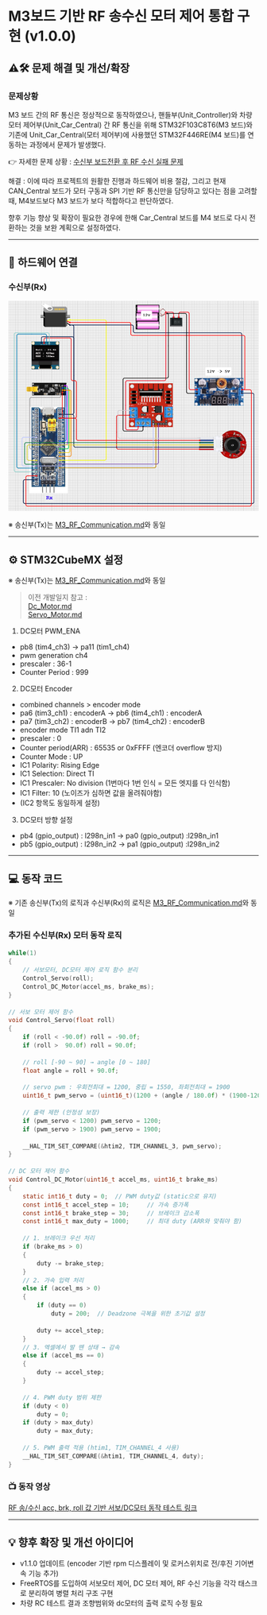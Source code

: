 # M3보드 기반 RF 송수신 모터 제어 통합 구현 (v1.0.0)

## ⚠️🛠️ 문제 해결 및 개선/확장

### 문제상황
M3 보드 간의 RF 통신은 정상적으로 동작하였으나, 핸들부(Unit_Controller)와 차량 모터 제어부(Unit_Car_Central) 간 RF 통신을 위해 STM32F103C8T6(M3 보드)와 기존에 Unit_Car_Central(모터 제어부)에 사용했던 STM32F446RE(M4 보드)를 연동하는 과정에서 문제가 발생했다.

👉 자세한 문제 상황 : [수신부 보드전환 후 RF 수신 실패 문제](../troubleshooting/M4_RF_Communication_Failure.md)

해결 : 이에 따라 프로젝트의 원활한 진행과 하드웨어 비용 절감, 그리고 현재 CAN_Central 보드가 모터 구동과 SPI 기반 RF 통신만을 담당하고 있다는 점을 고려할 때, M4보드보다 M3 보드가 보다 적합하다고 판단하였다.

향후 기능 향상 및 확장이 필요한 경우에 한해 Car_Central 보드를 M4 보드로 다시 전환하는 것을 보완 계획으로 설정하였다.

---

## 🔌 하드웨어 연결

### 수신부(Rx)
<img src="../wiring_diagram/central_v1.0.0.png" alt="central_v1.0.0 배선도" width="700"/>

※ 송신부(Tx)는 [M3_RF_Communication.md](./M3_RF_Communication.md)와 동일

---

## ⚙️ STM32CubeMX 설정
※ 송신부(Tx)는 [M3_RF_Communication.md](./M3_RF_Communication.md)와 동일

> 이전 개발일지 참고 :<br>
[Dc_Motor.md](./Dc_Motor.md)<br>
[Servo_Motor.md](./Servo_Motor.md)

1. DC모터 PWM_ENA
- pb8 (tim4_ch3) -> pa11 (tim1_ch4)
- pwm generation ch4
- prescaler : 36-1
- Counter Period : 999

2. DC모터 Encoder
- combined channels > encoder mode
- pa6 (tim3_ch1) : encoderA -> pb6 (tim4_ch1) : encoderA
- pa7 (tim3_ch2) : encoderB -> pb7 (tim4_ch2) : encoderB
- encoder mode TI1 adn TI2
- prescaler : 0
- Counter period(ARR) : 65535 or 0xFFFF (엔코더 overflow 방지)
- Counter Mode : UP
- IC1 Polarity: Rising Edge
- IC1 Selection: Direct TI
- IC1 Prescaler: No division (1번마다 1번 인식 = 모든 엣지를 다 인식함)
- IC1 Filter: 10 (노이즈가 심하면 값을 올려줘야함)
- (IC2 항목도 동일하게 설정)

3. DC모터 방향 설정
- pb4 (gpio_output) : l298n_in1 -> pa0 (gpio_output) :l298n_in1
- pb5 (gpio_output) : l298n_in2 -> pa1 (gpio_output) :l298n_in2

---

## 💻 동작 코드
※ 기존 송신부(Tx)의 로직과 수신부(Rx)의 로직은 [M3_RF_Communication.md](./M3_RF_Communication.md)와 동일

### 추가된 수신부(Rx) 모터 동작 로직
```c
while(1)
{
    // 서보모터, DC모터 제어 로직 함수 분리
    Control_Servo(roll);
    Control_DC_Motor(accel_ms, brake_ms);
}

// 서보 모터 제어 함수
void Control_Servo(float roll)
{
	if (roll < -90.0f) roll = -90.0f;
	if (roll >  90.0f) roll = 90.0f;

	// roll [-90 ~ 90] → angle [0 ~ 180]
	float angle = roll + 90.0f;

	// servo pwm : 우회전최대 = 1200, 중립 = 1550, 좌회전최대 = 1900
	uint16_t pwm_servo = (uint16_t)(1200 + (angle / 180.0f) * (1900-1200));

	// 출력 제한 (안정성 보장)
	if (pwm_servo < 1200) pwm_servo = 1200;
	if (pwm_servo > 1900) pwm_servo = 1900;

	__HAL_TIM_SET_COMPARE(&htim2, TIM_CHANNEL_3, pwm_servo);
}

// DC 모터 제어 함수
void Control_DC_Motor(uint16_t accel_ms, uint16_t brake_ms)
{
    static int16_t duty = 0;  // PWM duty값 (static으로 유지)
    const int16_t accel_step = 10;     // 가속 증가폭
    const int16_t brake_step = 30;     // 브레이크 감소폭
    const int16_t max_duty = 1000;     // 최대 duty (ARR와 맞춰야 함)

    // 1. 브레이크 우선 처리
    if (brake_ms > 0)
    {
        duty -= brake_step;
    }
    // 2. 가속 입력 처리
    else if (accel_ms > 0)
    {
        if (duty == 0)
            duty = 200;  // Deadzone 극복을 위한 초기값 설정

        duty += accel_step;
    }
    // 3. 엑셀에서 발 뗀 상태 → 감속
    else if (accel_ms == 0)
    {
        duty -= accel_step;
    }

    // 4. PWM duty 범위 제한
    if (duty < 0)
        duty = 0;
    if (duty > max_duty)
        duty = max_duty;

    // 5. PWM 출력 적용 (htim1, TIM_CHANNEL_4 사용)
    __HAL_TIM_SET_COMPARE(&htim1, TIM_CHANNEL_4, duty);
}


```

### 📺 동작 영상
[RF 송/수신 acc, brk, roll 값 기반 서보/DC모터 동작 테스트 링크](https://www.youtube.com/watch?v=gWtgOxEqD58)

---

## 💡 향후 확장 및 개선 아이디어
- v1.1.0 업데이트 (encoder 기반 rpm 디스플레이 및 로커스위치로 전/후진 기어변속 기능 추가)
- FreeRTOS를 도입하여 서보모터 제어, DC 모터 제어, RF 수신 기능을 각각 태스크로 분리하여 병렬 처리 구조 구현
- 차량 RC 테스트 결과 조향범위와 dc모터의 출력 로직 수정 필요

